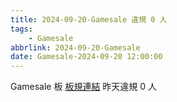 ```yaml
---
title: 2024-09-20-Gamesale 違規 0 人
tags:
    - Gamesale
abbrlink: 2024-09-20-Gamesale
date: Gamesale-2024-09-20 12:00:00
---
```

Gamesale 板 [板規連結](https://www.ptt.cc/bbs/Gossiping/M.1637425085.A.07D.html)
昨天違規 0 人
